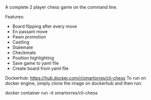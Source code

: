 A complete 2 player chess game on the command line.

Features:
- Board flipping after every move
- En passant move
- Pawn promotion
- Castling
- Stalemate
- Checkmate
- Position highlighting
- Save game to yaml file
- Create board from yaml file

Dockerhub: https://hub.docker.com/r/omartorres/cli-chess
To run on docker engine, simply clone the image on dockerhub and then run:

docker container run -it omartorres/cli-chess
